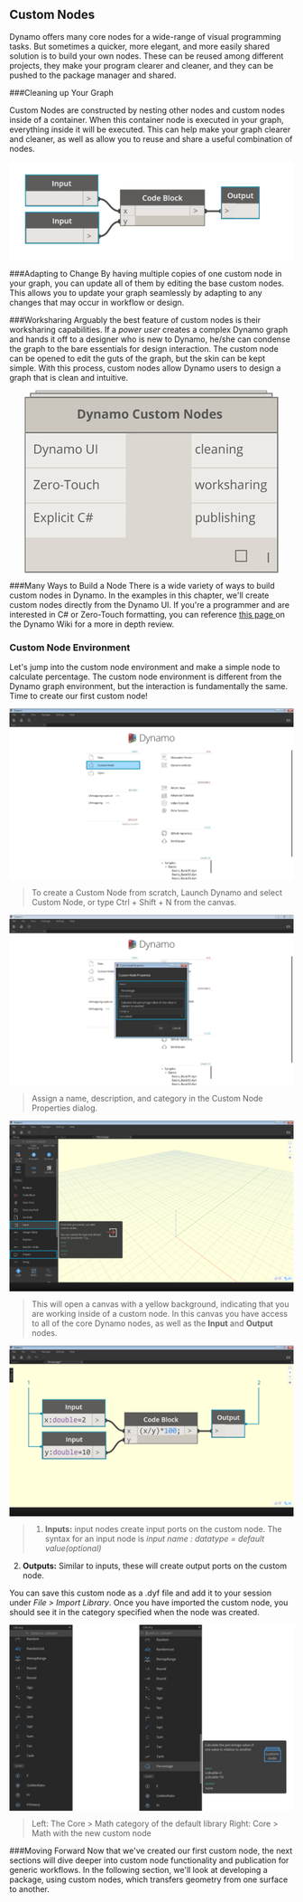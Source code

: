 <style>
img{display:block;margin-left: auto;   margin-right: auto }
</style>

## Custom Nodes
Dynamo offers many core nodes for a wide-range of visual programming tasks. But sometimes a quicker, more elegant, and more easily shared solution is to build your own nodes. These can be reused among different projects, they make your program clearer and cleaner, and they can be pushed to the package manager and shared.

###Cleaning up Your Graph

Custom Nodes are constructed by nesting other nodes and custom nodes inside of a container. When this container node is executed in your graph, everything inside it will be executed.  This can help make your graph clearer and cleaner, as well as allow you to reuse and share a useful combination of nodes.

![](images/9-1/cn.jpg)

###Adapting to Change
By having multiple copies of one custom node in your graph, you can update all of them by editing the base custom nodes. This allows you to update your graph seamlessly by adapting to any changes that may occur in workflow or design.

###Worksharing
Arguably the best feature of custom nodes is their worksharing capabilities. If a *power user* creates a complex Dynamo graph and hands it off to a designer who is new to Dynamo, he/she can condense the graph to the bare essentials for design interaction.  The custom node can be opened to edit the guts of the graph, but the skin can be kept simple.  With this process, custom nodes allow Dynamo users to design a graph that is clean and intuitive.

![](images/9-1/customNodeDiagram.jpg)

###Many Ways to Build a Node
There is a wide variety of ways to build custom nodes in Dynamo. In the examples in this chapter, we'll create custom nodes directly from the Dynamo UI.  If you're a programmer and are interested in C# or Zero-Touch formatting, you can reference [this page ](https://github.com/DynamoDS/Dynamo/wiki/How-To-Create-Your-Own-Nodes)on the Dynamo Wiki for a more in depth review.

### Custom Node Environment
Let's jump into the custom node environment and make a simple node to calculate percentage.  The custom node environment is different from the Dynamo graph environment, but the interaction is fundamentally the same. Time to create our first custom node!

![Custom Nodes Intro](images/9-1/CustomNodes01.png)

> To create a Custom Node from scratch, Launch Dynamo and select Custom Node, or type Ctrl + Shift + N from the canvas.

![Custom Nodes Dialog](images/9-1/CustomNodes02.png)

> Assign a name, description, and category in the Custom Node Properties dialog.

![Custom Nodes Canvas](images/9-1/CustomNodes03.png)

> This will open a canvas with a yellow background, indicating that you are working inside of a custom node. In this canvas you have access to all of the core Dynamo nodes, as well as the **Input** and **Output** nodes.

![Custom Nodes Canvas](images/9-1/CustomNodes04.png)

> 1. **Inputs:** input nodes create input ports on the custom node. The syntax for an input node is *input name : datatype = default value(optional)*
2. **Outputs:** Similar to inputs, these will create output ports on the custom node.

You can save this custom node as a .dyf file and add it to your session under  *File > Import Library*. Once you have imported the custom node, you should see it in the category specified when the node was created. 

![Add to Library](images/9-1/CustomNodes05.png)

> Left: The Core > Math category of the default library
Right: Core > Math with the new custom node

###Moving Forward
Now that we've created our first custom node, the next sections will dive deeper into custom node functionality and publication for generic workflows.  In the following section, we'll look at developing a package, using custom nodes, which transfers geometry from one surface to another.
